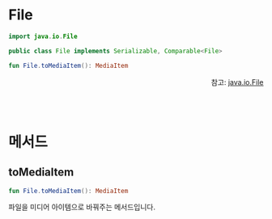 # File
```kotlin
import java.io.File
```
```java
public class File implements Serializable, Comparable<File>
```
```kotlin
fun File.toMediaItem(): MediaItem
```
<div align="right">
참고: <a href="https://developer.android.com/reference/java/io/File">java.io.File</a>
</div>

<br><br>
# 메서드

## toMediaItem
```kotlin
fun File.toMediaItem(): MediaItem
```

파일을 미디어 아이템으로 바꿔주는 메서드입니다.
